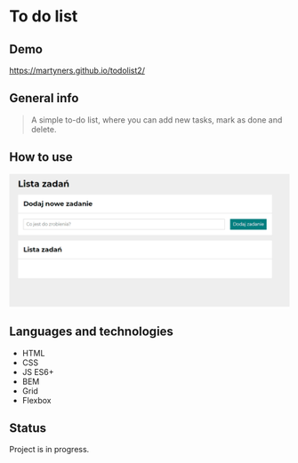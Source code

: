 # To do list

## Demo
https://martyners.github.io/todolist2/

## General info
> A simple to-do list, where you can add new tasks, mark as done and delete.

## How to use
![how to use](images/Animation.gif) 

## Languages and technologies
- HTML
- CSS
- JS ES6+
- BEM
- Grid
- Flexbox

## Status
Project is in progress.
